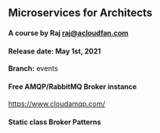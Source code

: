 ## Microservices for Architects
#### A course by Raj   raj@acloudfan.com
#### Release date: May 1st, 2021

**Branch:** events


#### Free AMQP/RabbitMQ Broker instance
https://www.cloudamqp.com/

#### Static class Broker Patterns

